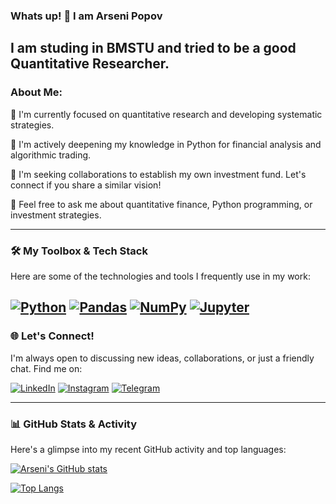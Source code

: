 ### Whats up! 👋 I am Arseni Popov

I am studing in BMSTU and tried to be a good Quantitative Researcher.
---

### About Me:

🔭 I'm currently focused on quantitative research and developing systematic strategies.

🌱 I'm actively deepening my knowledge in Python for financial analysis and algorithmic trading.

👯 I'm seeking collaborations to establish my own investment fund. Let's connect if you share a similar vision!

💬 Feel free to ask me about quantitative finance, Python programming, or investment strategies.

---

### 🛠️ My Toolbox & Tech Stack

Here are some of the technologies and tools I frequently use in my work:

[![Python](https://img.shields.io/badge/Python-3776AB?style=for-the-badge&logo=python&logoColor=white)](https://www.python.org/)
[![Pandas](https://img.shields.io/badge/Pandas-150458?style=for-the-badge&logo=pandas&logoColor=white)](https://pandas.pydata.org/)
[![NumPy](https://img.shields.io/badge/NumPy-013243?style=for-the-badge&logo=numpy&logoColor=white)](https://numpy.org/)
[![Jupyter](https://img.shields.io/badge/Jupyter-F37626?style=for-the-badge&logo=jupyter&logoColor=white)](https://jupyter.org/)
---

### 🌐 Let's Connect!

I'm always open to discussing new ideas, collaborations, or just a friendly chat. Find me on:

[![LinkedIn](https://img.shields.io/badge/LinkedIn-0077B5?style=for-the-badge&logo=linkedin&logoColor=white)](https://www.linkedin.com/in/arseni-popov-44a171354?utm_source=share&utm_campaign=share_via&utm_content=profile&utm_medium=ios_app)
[![Instagram](https://img.shields.io/badge/Instagram-E4405F?style=for-the-badge&logo=instagram&logoColor=white)](https://www.instagram.com/xyxl21k?igsh=cmp4eGtieDFlNjR5&utm_source=qr)
[![Telegram](https://img.shields.io/badge/Telegram-2CA5E0?style=for-the-badge&logo=telegram&logoColor=white)](https://t.me/obscurity21)

---

### 📊 GitHub Stats & Activity

Here's a glimpse into my recent GitHub activity and top languages:

[![Arseni's GitHub stats](https://github-readme-stats.vercel.app/api?username=YOUR_GITHUB_USERNAME&show_icons=true&theme=vue-dark&hide_border=true&count_private=true)](https://github.com/anuraghazra/github-readme-stats)

[![Top Langs](https://github-readme-stats.vercel.app/api/top-langs/?username=YOUR_GITHUB_USERNAME&layout=compact&theme=vue-dark&hide_border=true)](https://github.com/anuraghazra/github-readme-stats)
